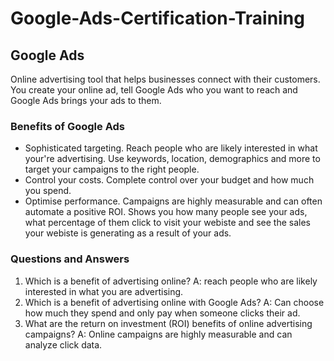 # Google-Ads-Certification-Training

## Google Ads

Online advertising tool that helps businesses connect with their customers. You create your online ad, tell Google Ads who you want to reach and Google Ads brings your ads to them.

### Benefits of Google Ads

- Sophisticated targeting. Reach people who are likely interested in what your're advertising. Use keywords, location, demographics and more to target your campaigns to the right people.
- Control your costs. Complete control over your budget and how much you spend.
- Optimise performance. Campaigns are highly measurable and can often automate a positive ROI. Shows you how many people see your ads, what percentage of them click to visit your webiste and see the sales your webiste is generating as a result of your ads.

### Questions and Answers

1) Which is a benefit of advertising online?
A: reach people who are likely interested in what you are advertising.
2) Which is a benefit of advertising online with Google Ads?
A: Can choose how much they spend and only pay when someone clicks their ad.
3) What are the return on investment (ROI) benefits of online advertising campaigns?
A: Online campaigns are highly measurable and can analyze click data.
